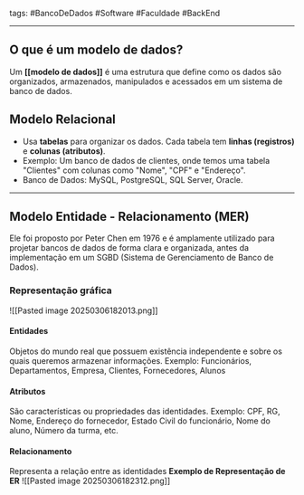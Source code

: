 tags: #BancoDeDados #Software #Faculdade #BackEnd 
___
## O que é um modelo de dados?
Um **[[modelo de dados]]** é uma estrutura que define como os dados são organizados, armazenados, manipulados e acessados em um sistema de banco de dados.
## Modelo Relacional
- Usa **tabelas** para organizar os dados. Cada tabela tem **linhas (registros)** e **colunas (atributos)**.
- Exemplo: Um banco de dados de clientes, onde temos uma tabela "Clientes" com colunas como "Nome", "CPF" e "Endereço".
- Banco de Dados: MySQL, PostgreSQL, SQL Server, Oracle.
___
## Modelo Entidade - Relacionamento (MER)
Ele foi proposto por Peter Chen em 1976 e é amplamente utilizado para projetar bancos de dados de forma clara e organizada, antes da implementação em um SGBD (Sistema de Gerenciamento de Banco de Dados).
### Representação gráfica
![[Pasted image 20250306182013.png]]
#### Entidades 
Objetos do mundo real que possuem existência independente e sobre os quais queremos armazenar informações.
Exemplo: Funcionários, Departamentos, Empresa, Clientes, Fornecedores,
Alunos
#### Atributos
São características ou propriedades das identidades.
Exemplo: CPF, RG, Nome, Endereço do fornecedor, Estado Civil do funcionário, Nome do aluno, Número da turma, etc.
#### Relacionamento
Representa a relação entre as identidades
**Exemplo de Representação de ER**
![[Pasted image 20250306182312.png]]
